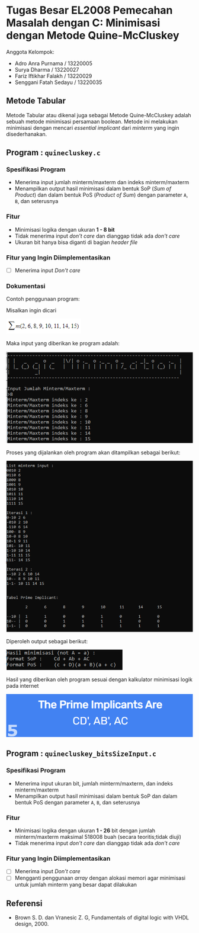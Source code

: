 # Tugas Besar EL2008 Pemecahan Masalah dengan C: Minimisasi dengan Metode Quine-McCluskey

Anggota Kelompok:
- Adro Anra Purnama / 13220005
- Surya Dharma / 13220027
- Fariz Iftikhar Falakh / 13220029
- Senggani Fatah Sedayu / 13220035

## Metode Tabular
Metode Tabular atau dikenal juga sebagai Metode Quine-McCluskey adalah sebuah metode minimisasi persamaan boolean.
Metode ini melakukan minimisasi dengan mencari *essential implicant* dari *minterm* yang ingin disederhanakan. 

## Program : `quinecluskey.c`

### Spesifikasi Program
- Menerima input jumlah minterm/maxterm dan indeks minterm/maxterm
- Menampilkan output hasil minimisasi dalam bentuk SoP (*Sum of Product*) dan dalam bentuk PoS (*Product of Sum*) dengan parameter `A`, `B`, dan seterusnya

### Fitur
- Minimisasi logika dengan ukuran **1 - 8 bit**
- Tidak menerima input *don't care* dan dianggap tidak ada *don't care*
- Ukuran bit hanya bisa diganti di bagian *header file*

### Fitur yang Ingin Diimplementasikan
- [ ] Menerima input *Don't care*

### Dokumentasi
Contoh penggunaan program:

Misalkan ingin dicari 

![alt text](https://github.com/DentAlpha/Minimisasi-Quine-McCluskey/blob/main/Dokumentasi/Minterm.png?raw=true)

Maka input yang diberikan ke program adalah:

![alt text](https://github.com/DentAlpha/Minimisasi-Quine-McCluskey/blob/main/Dokumentasi/input.png?raw=true)

Proses yang dijalankan oleh program akan ditampilkan sebagai berikut:

![alt text](https://github.com/DentAlpha/Minimisasi-Quine-McCluskey/blob/main/Dokumentasi/proses.png?raw=true)

Diperoleh output sebagai berikut:

![alt text](https://github.com/DentAlpha/Minimisasi-Quine-McCluskey/blob/main/Dokumentasi/output.png?raw=true)

Hasil yang diberikan oleh program sesuai dengan kalkulator minimisasi logik pada internet

![alt text](https://github.com/DentAlpha/Minimisasi-Quine-McCluskey/blob/main/Dokumentasi/solusi.png?raw=true)

## Program : `quinecluskey_bitsSizeInput.c`

### Spesifikasi Program
- Menerima input ukuran bit, jumlah minterm/maxterm, dan indeks minterm/maxterm
- Menampilkan output hasil minimisasi dalam bentuk SoP dan dalam bentuk PoS dengan parameter `A`, `B`, dan seterusnya

### Fitur
- Minimisasi logika dengan ukuran **1 - 26** bit dengan jumlah minterm/maxterm maksimal 518008 buah (secara teoritis;tidak diuji)
- Tidak menerima input *don't care* dan dianggap tidak ada *don't care*

### Fitur yang Ingin Diimplementasikan
- [ ] Menerima input *Don't care*
- [ ] Mengganti penggunaan *array* dengan alokasi memori agar minimisasi untuk jumlah minterm yang besar dapat dilakukan

## Referensi
-	Brown S. D. dan Vranesic Z. G, Fundamentals of digital logic with VHDL design, 2000.
